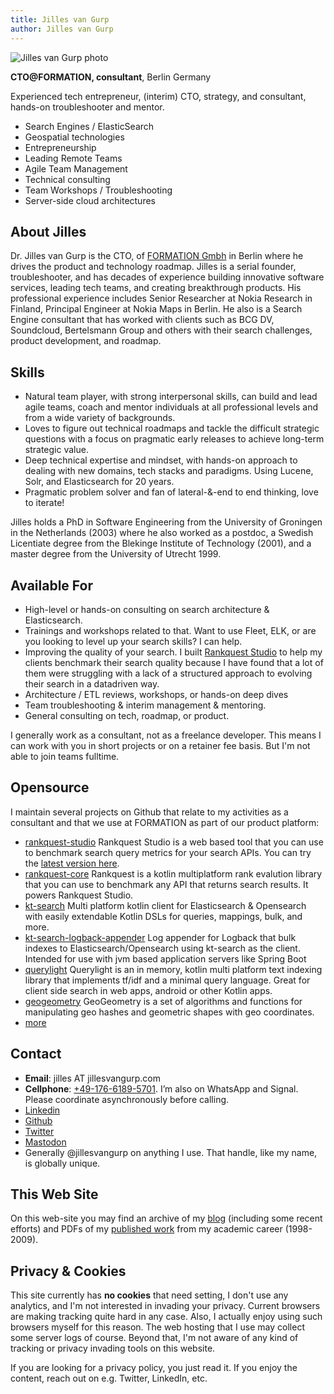 ```yaml
---
title: Jilles van Gurp
author: Jilles van Gurp
---
```

<img class="float-right border-0 rounded-lg shadow-xl hover:shadow-2xl w-32 h-32 xl:w-72 xl:h-72" alt="Jilles van Gurp photo" src="https://www.jillesvangurp.com/static/jilles.jpg" id="selfie"/>

**CTO@FORMATION, consultant**, Berlin Germany

Experienced tech entrepreneur, (interim) CTO, strategy, and consultant, hands-on troubleshooter and mentor.

- Search Engines / ElasticSearch
- Geospatial technologies
- Entrepreneurship
- Leading Remote Teams
- Agile Team Management
- Technical consulting
- Team Workshops / Troubleshooting
- Server-side cloud architectures

## About Jilles

Dr. Jilles van Gurp is the CTO, of [FORMATION Gmbh](https://tryformation.com) in Berlin where he drives the product and technology roadmap. Jilles is a serial founder, troubleshooter, and has decades of experience building innovative software services, leading tech teams, and creating breakthrough products. His professional experience includes Senior Researcher at Nokia Research in Finland, Principal Engineer at Nokia Maps in Berlin. He also is a Search Engine consultant that has worked with clients such as BCG DV, Soundcloud, Bertelsmann Group and others with their search challenges, product development, and roadmap.

## Skills

- Natural team player, with strong interpersonal skills, can build and lead agile teams, coach and mentor individuals at all professional levels and from a wide variety of backgrounds.
- Loves to figure out technical roadmaps and tackle the difficult strategic questions with a focus on pragmatic early releases to achieve long-term strategic value.
- Deep technical expertise and mindset, with hands-on approach to dealing with new domains, tech stacks and paradigms. Using Lucene, Solr, and Elasticsearch for 20 years.
- Pragmatic problem solver and fan of lateral-&-end to end thinking, love to iterate!

Jilles holds a PhD in Software Engineering from the University of Groningen in the Netherlands (2003) where he also worked as a postdoc, a Swedish Licentiate degree from the Blekinge Institute of Technology (2001), and a master degree from the University of Utrecht 1999.

## Available For

- High-level or hands-on consulting on search architecture & Elasticsearch.
- Trainings and workshops related to that. Want to use Fleet, ELK, or are you looking to level up your search skills? I can help.
- Improving the quality of your search. I built [Rankquest Studio](https://rankquest.jillesvangurp.com) to help my clients benchmark their search quality because I have found that a lot of them were struggling with a lack of a structured approach to evolving their search in a datadriven way.
- Architecture / ETL reviews, workshops, or hands-on deep dives
- Team troubleshooting & interim management & mentoring.
- General consulting on tech, roadmap, or product.

I generally work as a consultant, not as a freelance developer. This means I can work with you in short projects or on a retainer fee basis. But I'm not able to join teams fulltime.

## Opensource

I maintain several projects on Github that relate to my activities as a consultant and that we use at FORMATION as part of our product platform:

- [rankquest-studio](https://github.com/jillesvangurp/rankquest-studio) Rankquest Studio is a web based tool that you can use to benchmark search query metrics for your search APIs. You can try the [latest version here](https://rankquest.jillesvangurp.com).
- [rankquest-core](https://github.com/jillesvangurp/rankquest-core) Rankquest is a kotlin multiplatform rank evalution library that you can use to benchmark any API that returns search results. It powers Rankquest Studio.
- [kt-search](https://github.com/jillesvangurp/kt-search) Multi platform kotlin client for Elasticsearch & Opensearch with easily extendable Kotlin DSLs for queries, mappings, bulk, and more.
- [kt-search-logback-appender](https://github.com/jillesvangurp/kt-search-logback-appender) Log appender for Logback that bulk indexes to Elasticsearch/Opensearch using kt-search as the client. Intended for use with jvm based application servers like Spring Boot
- [querylight](https://github.com/jillesvangurp/querylight) Querylight is an in memory, kotlin multi platform text indexing library that implements tf/idf and a minimal query language. Great for client side search in web apps, android or other Kotlin apps.
- [geogeometry](https://github.com/jillesvangurp/geogeometry) GeoGeometry is a set of algorithms and functions for manipulating geo hashes and geometric shapes with geo coordinates.
- [more](https://github.com/jillesvangurp?tab=repositories)


## Contact

- **Email**: jilles AT jillesvangurp.com
- **Cellphone**: [+49-176-6189-5701](sms://+4917661895701). I’m also on WhatsApp and Signal. Please coordinate asynchronously before calling.
- [Linkedin](https://linkedin.com/in/jillesvangurp)
- [Github](https://github.com/jillesvangurp)
- [Twitter](https://twitter.com/jillesvangurp)
- <a href="https://mastodon.world/@jillesvangurp" rel="me">Mastodon</a>
- Generally @jillesvangurp on anything I use. That handle, like my name, is globally unique.

## This Web Site

On this web-site you may find an archive of my [blog](https://jillesvangurp.com/blog/index.html) (including some recent efforts) and PDFs of my [published work](https://jillesvangurp.com/publications.html) from my academic career (1998-2009).

## Privacy & Cookies

This site currently has **no cookies** that need setting, I don't use any analytics, and I'm not interested in invading your privacy. Current browsers are making tracking quite hard in any case. Also, I actually enjoy using such browsers myself for this reason. The web hosting that I use may collect some server logs of course. Beyond that, I'm not aware of any kind of tracking or privacy invading tools on this website.

If you are looking for a privacy policy, you just read it. If you enjoy the content, reach out on e.g. Twitter, LinkedIn, etc.
